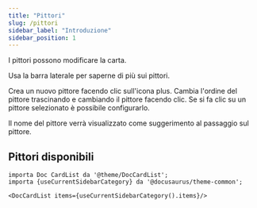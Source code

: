 ```yaml
---
title: "Pittori"
slug: /pittori
sidebar_label: "Introduzione"
sidebar_position: 1
---
```



I pittori possono modificare la carta.

Usa la barra laterale per saperne di più sui pittori.

Crea un nuovo pittore facendo clic sull'icona plus. Cambia l'ordine del pittore trascinando e cambiando il pittore facendo clic. Se si fa clic su un pittore selezionato è possibile configurarlo.

Il nome del pittore verrà visualizzato come suggerimento al passaggio sul pittore.

## Pittori disponibili

```mdx-code-block
importa Doc CardList da '@theme/DocCardList';
importa {useCurrentSidebarCategory} da '@docusaurus/theme-common';

<DocCardList items={useCurrentSidebarCategory().items}/>
```
